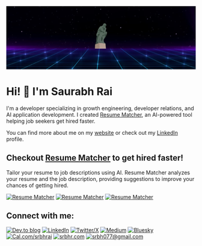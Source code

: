 <img src="assets/headerimage.jpg" height=40% alt="Philosophy at the center of everything.">

# Hi! 👋 I'm Saurabh Rai

I'm a developer specializing in growth engineering, developer relations, and AI application development. I created [Resume Matcher](https://github.com/srbhr/Resume-Matcher), an AI-powered tool helping job seekers get hired faster.

You can find more about me on my [website](https://srbhr.com) or check out my [LinkedIn](https://linkedin.com/in/srbhr) profile.


##  Checkout [Resume Matcher](https://github.com/srbhr/Resume-Matcher) to get hired faster!

Tailor your resume to job descriptions using AI. Resume Matcher analyzes your resume and the job description, providing suggestions to improve your chances of getting hired.


[![Resume Matcher](https://custom-icon-badges.demolab.com/badge/Resume_Matcher-00C300?style=for-the-badge)](https://github.com/srbhr/Resume-Matcher) [![Resume Matcher](https://custom-icon-badges.demolab.com/badge/8.7K+_Stars-%23FF0000?style=for-the-badge&logo=stars)](https://github.com/srbhr/Resume-Matcher)  [![Resume Matcher](https://custom-icon-badges.demolab.com/badge/3.2K+_Forks-%233880FF?style=for-the-badge&logo=fork)](https://github.com/srbhr/Resume-Matcher) 


## Connect with me:


[![Dev.to blog](https://img.shields.io/badge/dev.to-0A0A0A?style=for-the-badge&logo=dev.to&logoColor=white)](https://dev.to/srbhr)
[![LinkedIn](https://img.shields.io/badge/linkedin-%230077B5.svg?style=for-the-badge&logo=linkedin&logoColor=white)](https://linkedin.com/in/srbhr)
[![Twitter/X](https://img.shields.io/badge/twitter-%231DA1F2.svg?style=for-the-badge&logo=twitter&logoColor=white)]()
[![Medium](https://img.shields.io/badge/Medium-12100E?style=for-the-badge&logo=medium&logoColor=white)]()
[![Bluesky](https://img.shields.io/badge/Bluesky-0285FF?style=for-the-badge&logo=Bluesky&logoColor=white)]()
[![Cal.com/srbhrai](https://custom-icon-badges.demolab.com/badge/Cal/srbhrai-white?style=for-the-badge&logo=calendar&logoColor=black)](https://cal.com/srbhr) [![srbhr.com](https://custom-icon-badges.demolab.com/badge/srbhr.com-gold?style=for-the-badge&logo=globe&logoColor=black)](https://srbhr.com) 
[![srbh077@gmail.com](https://custom-icon-badges.demolab.com/badge/-srbh077@gmail.com-D14836?style=for-the-badge&logo=gmail&logoColor=white)](mailto:srbh077@gmail.com)